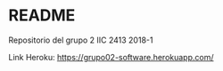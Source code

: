 # README

Repositorio del grupo 2 IIC 2413 2018-1



Link Heroku: https://grupo02-software.herokuapp.com/
